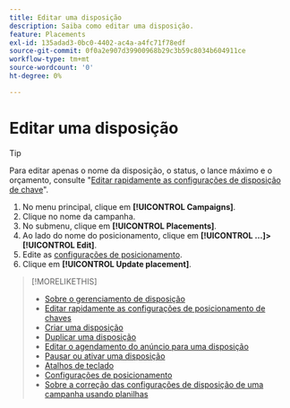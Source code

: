 ```yaml
---
title: Editar uma disposição
description: Saiba como editar uma disposição.
feature: Placements
exl-id: 135adad3-0bc0-4402-ac4a-a4fc71f78edf
source-git-commit: 0f0a2e907d39900968b29c3b59c8034b604911ce
workflow-type: tm+mt
source-wordcount: '0'
ht-degree: 0%

---
```


# Editar uma disposição

<!-- Some placements don't have this option. Clarify which placement types aren't eligible -- is it PG placements, or all placements using private inventory? And anything else? -->

>[!TIP]
>
> Para editar apenas o nome da disposição, o status, o lance máximo e o orçamento, consulte &quot;[Editar rapidamente as configurações de disposição de chave](/help/dsp/campaign-management/placements/placement-quick-edit.md)&quot;.

1. No menu principal, clique em **[!UICONTROL Campaigns]**.
1. Clique no nome da campanha.
1. No submenu, clique em **[!UICONTROL Placements]**.
1. Ao lado do nome do posicionamento, clique em **[!UICONTROL ...]>[!UICONTROL Edit]**.
1. Edite as [configurações de posicionamento](placement-settings.md).
1. Clique em **[!UICONTROL Update placement]**.

>[!MORELIKETHIS]
>
>* [Sobre o gerenciamento de disposição](placement-about.md)
>* [Editar rapidamente as configurações de posicionamento de chaves](placement-quick-edit.md)
>* [Criar uma disposição](placement-create.md)
>* [Duplicar uma disposição](placement-duplicate.md)
>* [Editar o agendamento do anúncio para uma disposição](placement-edit-ad-schedule.md)
>* [Pausar ou ativar uma disposição](placement-pause-activate.md)
>* [Atalhos de teclado](/help/dsp/campaign-management/reports/keyboard-shortcuts.md)
>* [Configurações de posicionamento](placement-settings.md)
>* [Sobre a correção das configurações de disposição de uma campanha usando planilhas](/help/dsp/campaign-management/qa/qa-about.md)

